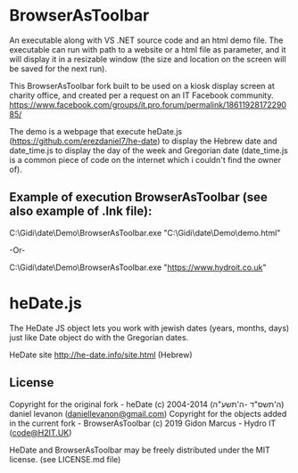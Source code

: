 
# BrowserAsToolbar
An executable along with VS .NET source code and an html demo file. The executable can run with path to a website or a html file as parameter, and it will display it in a resizable window (the size and location on the screen will be saved for the next run).

This BrowserAsToolbar fork built to be used on a kiosk display screen at charity office, and created per a request on an IT Facebook community. https://www.facebook.com/groups/it.pro.forum/permalink/1861192817229085/

The demo is a webpage that execute heDate.js (https://github.com/erezdaniel7/he-date) to display the Hebrew date and date_time.js to display the day of the week and Gregorian date (date_time.js is a common piece of code on the internet which i couldn't find the owner of).

## Example of execution BrowserAsToolbar (see also example of .lnk file):
C:\Gidi\date\Demo\BrowserAsToolbar.exe "C:\Gidi\date\Demo\demo.html"

-Or-

C:\Gidi\date\Demo\BrowserAsToolbar.exe "https://www.hydroit.co.uk"

# heDate.js

The HeDate JS object lets you work with jewish dates (years, months, days) just like Date object do with the Gregorian dates.

HeDate site http://he-date.info/site.html (Hebrew)


## License
 
Copyright for the original fork - heDate (c) 2004-2014 (ה'תשס"ד -ה'תשע"ה) daniel levanon (daniellevanon@gmail.com) 
Copyright for the objects added in the current fork - BrowserAsToolbar (c) 2019 Gidon Marcus - Hydro IT (code@H2IT.UK)

HeDate and BrowserAsToolbar may be freely distributed under the MIT license. (see LICENSE.md file)
 
